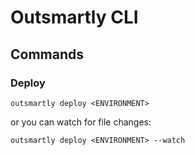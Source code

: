 # Outsmartly CLI

## Commands

### Deploy

```shell
outsmartly deploy <ENVIRONMENT>
```

or you can watch for file changes:

```shell
outsmartly deploy <ENVIRONMENT> --watch
```
